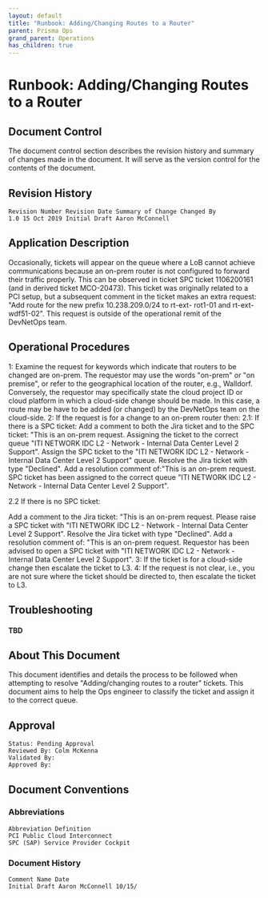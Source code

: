 ```yaml
---
layout: default
title: "Runbook: Adding/Changing Routes to a Router"
parent: Prisma Ops
grand_parent: Operations
has_children: true
---
```


# Runbook: Adding/Changing Routes to a Router

## Document Control

The document control section describes the revision history and summary of changes made in the document. It will serve as the version control
for the contents of the document.

## Revision History

```
Revision Number Revision Date Summary of Change Changed By
1.0 15 Oct 2019 Initial Draft Aaron McConnell
```
## Application Description

Occasionally, tickets will appear on the queue where a LoB cannot achieve communications because an on-prem router is not configured to
forward their traffic properly. This can be observed in ticket SPC ticket 1106200161 (and in derived ticket MCO-20473). This ticket was originally
related to a PCI setup, but a subsequent comment in the ticket makes an extra request: "Add route for the new prefix 10.238.209.0/24 to rt-ext-
rot1-01 and rt-ext-wdf51-02". This request is outside of the operational remit of the DevNetOps team.

## Operational Procedures

1: Examine the request for keywords which indicate that routers to be changed are on-prem. The requestor may use the words "on-prem" or "on
premise", or refer to the geographical location of the router, e.g., Walldorf. Conversely, the requestor may specifically state the cloud project ID
or cloud platform in which a cloud-side change should be made. In this case, a route may be have to be added (or changed) by the DevNetOps
team on the cloud-side.
2: If the request is for a change to an on-prem router then:
2.1: If there is a SPC ticket:
Add a comment to both the Jira ticket and to the SPC ticket: "This is an on-prem request. Assigning the ticket to the
correct queue "ITI NETWORK IDC L2 - Network - Internal Data Center Level 2 Support".
Assign the SPC ticket to the "ITI NETWORK IDC L2 - Network - Internal Data Center Level 2 Support" queue.
Resolve the Jira ticket with type "Declined". Add a resolution comment of:"This is an on-prem request. SPC ticket has been
assigned to the correct queue "ITI NETWORK IDC L2 - Network - Internal Data Center Level 2 Support".

2.2 If there is no SPC ticket:

Add a comment to the Jira ticket: "This is an on-prem request. Please raise a SPC ticket with "ITI NETWORK IDC L2 - Network -
Internal Data Center Level 2 Support".
Resolve the Jira ticket with type "Declined". Add a resolution comment of: "This is an on-prem request. Requestor has been advised
to open a SPC ticket with "ITI NETWORK IDC L2 - Network - Internal Data Center Level 2 Support".
3: If the ticket is for a cloud-side change then escalate the ticket to L3.
4: If the request is not clear, i.e., you are not sure where the ticket should be directed to, then escalate the ticket to L3.

## Troubleshooting

#### TBD

## About This Document

This document identifies and details the process to be followed when attempting to resolve "Adding/changing routes to a router" tickets. This
document aims to help the Ops engineer to classify the ticket and assign it to the correct queue.


## Approval

```
Status: Pending Approval
Reviewed By: Colm McKenna
Validated By:
Approved By:
```
## Document Conventions

### Abbreviations

```
Abbreviation Definition
PCI Public Cloud Interconnect
SPC (SAP) Service Provider Cockpit
```
### Document History

```
Comment Name Date
Initial Draft Aaron McConnell 10/15/
```
